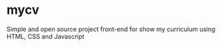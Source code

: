 # mycv
Simple and open source project front-end for show my curriculum using HTML, CSS and Javascript
